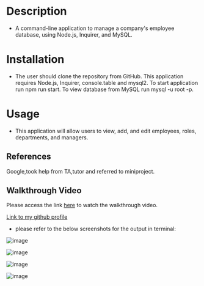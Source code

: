 # Description
* A command-line application to manage a company's employee database, using Node.js, Inquirer, and MySQL.

# Installation
* The user should clone the repository from GitHub. This application requires Node.js, Inquirer, console.table and mysql2. To start application run npm run start. To view database from MySQL run mysql -u root -p.

# Usage

* This application will allow users to view, add, and edit employees, roles, departments, and managers.


## References

Google,took help from TA,tutor and referred to miniproject.

## Walkthrough Video

Please access the link [here](https://drive.google.com/file/d/1pGVyKXEQIndKJO36ggGHb-TbNZtGvLL-/view?usp=sharing) to watch the walkthrough video.

[Link to my github profile](https://github.com/RoopaThimmanacherla/employee-database)

* please refer to the below screenshots for the output in terminal:

![image](https://github.com/RoopaThimmanacherla/employee-database/assets/144958836/4377b741-bc59-4e88-99bb-589fa842c709)

![image](https://github.com/RoopaThimmanacherla/employee-database/assets/144958836/c2346c79-8ed8-40ae-b3f1-b166afd054ac)

![image](https://github.com/RoopaThimmanacherla/employee-database/assets/144958836/1a325421-bea4-4f2b-9bde-50205ca9bead)

![image](https://github.com/RoopaThimmanacherla/employee-database/assets/144958836/731a78e1-4117-4323-98d7-d3cee5c93d79)


